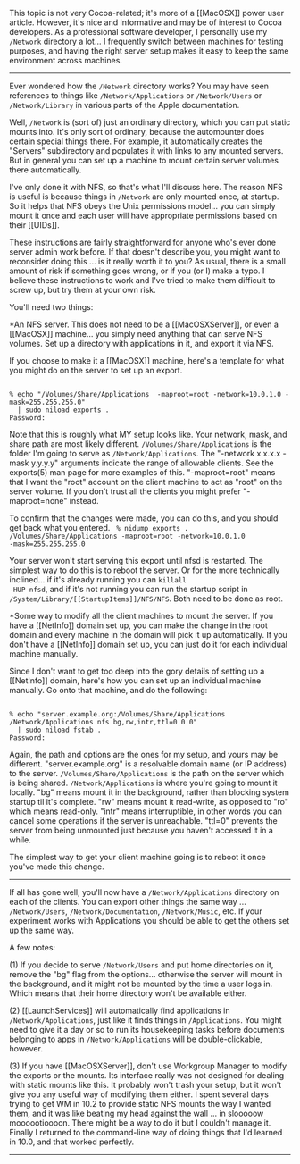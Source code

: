 This topic is not very Cocoa-related; it's more of a [[MacOSX]] power user article. However, it's nice and informative and may be of interest to Cocoa developers. As a professional software developer, I personally use my <code>/Network</code> directory a lot... I frequently switch between machines for testing purposes, and having the right server setup makes it easy to keep the same environment across machines.

----

Ever wondered how the <code>/Network</code> directory works? You may have seen references to things like <code>/Network/Applications</code> or <code>/Network/Users</code> or <code>/Network/Library</code> in various parts of the Apple documentation.

Well, <code>/Network</code> is (sort of) just an ordinary directory, which you can put static mounts into. It's only sort of ordinary, because the automounter does certain special things there. For example, it automatically creates the "Servers" subdirectory and populates it with links to any mounted servers. But in general you can set up a machine to mount certain server volumes there automatically.

I've only done it with NFS, so that's what I'll discuss here. The reason NFS is useful is because things in <code>/Network</code> are only mounted once, at startup. So it helps that NFS obeys the Unix permissions model... you can simply mount it once and each user will have appropriate permissions based on their [[UIDs]]. 

These instructions are fairly straightforward for anyone who's ever done server admin work before. If that doesn't describe you, you might want to reconsider doing this ... is it really worth it to you? As usual, there is a small amount of risk if something goes wrong, or if you (or I) make a typo. I believe these instructions to work and I've tried to make them difficult to screw up, but try them at your own risk.

You'll need two things:


*An NFS server. This does not need to be a [[MacOSXServer]], or even a [[MacOSX]] machine... you simply need anything that can serve NFS volumes. Set up a directory with applications in it, and export it via NFS.

If you choose to make it a [[MacOSX]] machine, here's a template for what you might do on the server to set up an export. 

<code>
% echo "/Volumes/Share/Applications  -maproot=root -network=10.0.1.0 -mask=255.255.255.0"
  | sudo niload exports .
Password:
</code>

Note that this is roughly what MY setup looks like. Your network, mask, and share path are most likely different. <code>/Volumes/Share/Applications</code> is the folder I'm going to serve as <code>/Network/Applications</code>. The "-network x.x.x.x -mask y.y.y.y" arguments indicate the range of allowable clients. See the exports(5) man page for more examples of this. "-maproot=root" means that I want the "root" account on the client machine to act as "root" on the server volume. If you don't trust all the clients you might prefer "-maproot=none" instead.

To confirm that the changes were made, you can do this, and you should get back what you entered.
<code>
% nidump exports .
/Volumes/Share/Applications  -maproot=root -network=10.0.1.0 -mask=255.255.255.0
</code>

Your server won't start serving this export until nfsd is restarted. The simplest way to do this is to reboot the server. Or for the more technically inclined... if it's already running you can <code>killall -HUP nfsd</code>, and if it's not running you can run the startup script in <code>/System/Library/[[StartupItems]]/NFS/NFS</code>. Both need to be done as root.

*Some way to modify all the client machines to mount the server. If you have a [[NetInfo]] domain set up, you can make the change in the root domain and every machine in the domain will pick it up automatically. If you don't have a [[NetInfo]] domain set up, you can just do it for each individual machine manually.

Since I don't want to get too deep into the gory details of setting up a [[NetInfo]] domain, here's how you can set up an individual machine manually. Go onto that machine, and do the following:

<code>
% echo "server.example.org:/Volumes/Share/Applications /Network/Applications nfs bg,rw,intr,ttl=0 0 0"
  | sudo niload fstab .
Password: 
</code>

Again, the path and options are the ones for my setup, and yours may be different. "server.example.org" is a resolvable domain name (or IP address) to the server.  <code>/Volumes/Share/Applications</code> is the path on the server which is being shared. <code>/Network/Applications</code> is where you're going to mount it locally. "bg" means mount it in the background, rather than blocking system startup til it's complete. "rw" means mount it read-write, as opposed to "ro" which means read-only. "intr" means interruptible, in other words you can cancel some operations if the server is unreachable. "ttl=0" prevents the server from being unmounted just because you haven't accessed it in a while.

The simplest way to get your client machine going is to reboot it once you've made this change.


----

If all has gone well, you'll now have a <code>/Network/Applications</code> directory on each of the clients. You can export other things the same way ... <code>/Network/Users</code>, <code>/Network/Documentation</code>, <code>/Network/Music</code>, etc. If your experiment works with Applications you should be able to get the others set up the same way.

A few notes:

(1) If you decide to serve <code>/Network/Users</code> and put home directories on it, remove the "bg" flag from the options... otherwise the server will mount in the background, and it might not be mounted by the time a user logs in. Which means that their home directory won't be available either.

(2) [[LaunchServices]] will automatically find applications in <code>/Network/Applications</code>, just like it finds things in <code>/Applications</code>. You might need to give it a day or so to run its housekeeping tasks before documents belonging to apps in <code>/Network/Applications</code> will be double-clickable, however.

(3) If you have [[MacOSXServer]], don't use Workgroup Manager to modify the exports or the mounts. Its interface really was not designed for dealing with static mounts like this. It probably won't trash your setup, but it won't give you any useful way of modifying them either. I spent several days trying to get WM in 10.2 to provide static NFS mounts the way I wanted them, and it was like beating my head against the wall ... in slooooow moooootioooon. There might be a way to do it but I couldn't manage it. Finally I returned to the command-line way of doing things that I'd learned in 10.0, and that worked perfectly.

----